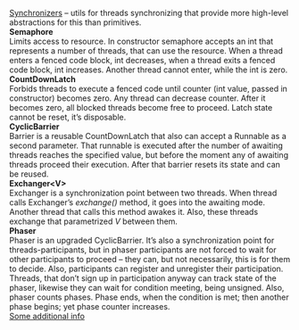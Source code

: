 [Synchronizers](https://m.habr.com/ru/post/277669/) – utils for threads synchronizing that provide more high-level abstractions for this than primitives.<br>
**Semaphore**
<br>Limits access to resource. In constructor semaphore accepts an int that represents a number of threads, that can use the resource. When a thread enters a fenced code block, int decreases, when a thread exits a fenced code block, int increases. Another thread cannot enter, while the int is zero.<br>
**CountDownLatch**
<br>Forbids threads to execute a fenced code until counter (int value, passed in constructor) becomes zero. Any thread can decrease counter. After it becomes zero, all blocked threads become free to proceed. Latch state cannot be reset, it’s disposable.<br>
**CyclicBarrier**
<br>Barrier is a reusable CountDownLatch that also can accept a Runnable as a second parameter. That runnable is executed after the number of awaiting threads reaches the specified value, but before the moment any of awaiting threads proceed their execution. After that barrier resets its state and can be reused.<br>
**Exchanger\<V\>**
<br>Exchanger is a synchronization point between two threads. When thread calls Exchanger’s *exchange()* method, it goes into the awaiting mode. Another thread that calls this method awakes it. Also, these threads exchange that parametrized *V* between them.<br>
**Phaser**
<br>Phaser is an upgraded CyclicBarrier. It’s also a synchronization point for threads-participants, but in phaser participants are not forced to wait for other participants to proceed – they can, but not necessarily, this is for them to decide. Also, participants can register and unregister their participation. Threads, that don’t sign up in participation anyway can track state of the phaser, likewise they can wait for condition meeting, being unsigned. Also, phaser counts phases. Phase ends, when the condition is met; then another phase begins; yet phase counter increases.<br>
[Some additional info](https://habr.com/ru/post/187854/)
